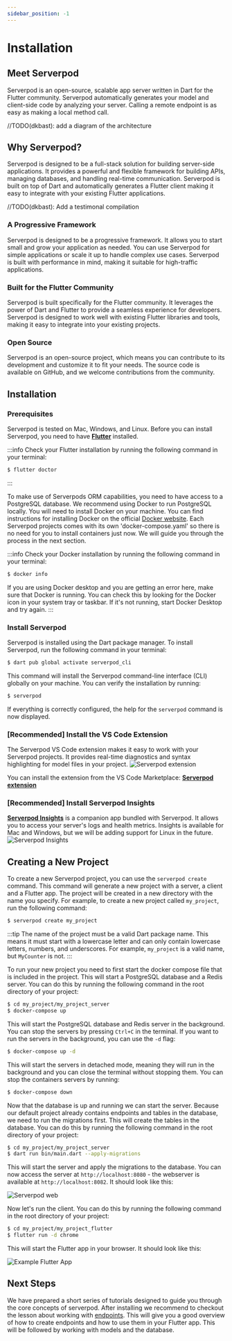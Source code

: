 ```yaml
---
sidebar_position: -1
---
```


# Installation

## Meet Serverpod

Serverpod is an open-source, scalable app server written in Dart for the Flutter community. Serverpod automatically generates your model and client-side code by analyzing your server. Calling a remote endpoint is as easy as making a local method call.

//TODO(dkbast): add a diagram of the architecture

## Why Serverpod?

Serverpod is designed to be a full-stack solution for building server-side applications. It provides a powerful and flexible framework for building APIs, managing databases, and handling real-time communication. Serverpod is built on top of Dart and automatically generates a Flutter client making it easy to integrate with your existing Flutter applications.

//TODO(dkbast): Add a testimonal compilation

### A Progressive Framework

Serverpod is designed to be a progressive framework. It allows you to start small and grow your application as needed. You can use Serverpod for simple applications or scale it up to handle complex use cases. Serverpod is built with performance in mind, making it suitable for high-traffic applications.

### Built for the Flutter Community

Serverpod is built specifically for the Flutter community. It leverages the power of Dart and Flutter to provide a seamless experience for developers. Serverpod is designed to work well with existing Flutter libraries and tools, making it easy to integrate into your existing projects.

### Open Source

Serverpod is an open-source project, which means you can contribute to its development and customize it to fit your needs. The source code is available on GitHub, and we welcome contributions from the community.

## Installation

### Prerequisites

Serverpod is tested on Mac, Windows, and Linux. Before you can install Serverpod, you need to have **[Flutter](https://flutter.dev/docs/get-started/install)** installed.

:::info
Check your Flutter installation by running the following command in your terminal:

```bash
$ flutter doctor
```

:::

To make use of Serverpods ORM capabilities, you need to have access to a PostgreSQL database. We recommend using Docker to run PostgreSQL locally. You will need to install Docker on your machine. You can find instructions for installing Docker on the official [Docker website](https://docs.docker.com/get-docker/). Each Serverpod projects comes with its own 'docker-compose.yaml' so there is no need for you to install containers just now. We will guide you through the process in the next section.

:::info
Check your Docker installation by running the following command in your terminal:

```bash
$ docker info
```

If you are using Docker desktop and you are getting an error here, make sure that Docker is running. You can check this by looking for the Docker icon in your system tray or taskbar. If it's not running, start Docker Desktop and try again.
:::

### Install Serverpod

Serverpod is installed using the Dart package manager. To install Serverpod, run the following command in your terminal:

```bash
$ dart pub global activate serverpod_cli
```

This command will install the Serverpod command-line interface (CLI) globally on your machine. You can verify the installation by running:

```bash
$ serverpod
```

If everything is correctly configured, the help for the `serverpod` command is now displayed.

### [Recommended] Install the VS Code Extension

The Serverpod VS Code extension makes it easy to work with your Serverpod projects. It provides real-time diagnostics and syntax highlighting for model files in your project.
![Serverpod extension](/img/syntax-highlighting.png)

You can install the extension from the VS Code Marketplace: **[Serverpod extension](https://marketplace.visualstudio.com/items?itemName=serverpod.serverpod)**

### [Recommended] Install Serverpod Insights

**[Serverpod Insights](../tools/insights)** is a companion app bundled with Serverpod. It allows you to access your server's logs and health metrics. Insights is available for Mac and Windows, but we will be adding support for Linux in the future.
![Serverpod Insights](https://serverpod.dev/assets/img/serverpod-screenshot.webp)

## Creating a New Project

To create a new Serverpod project, you can use the `serverpod create` command. This command will generate a new project with a server, a client and a Flutter app.
The project will be created in a new directory with the name you specify. For example, to create a new project called `my_project`, run the following command:

```bash
$ serverpod create my_project
```

:::tip
The name of the project must be a valid Dart package name. This means it must start with a lowercase letter and can only contain lowercase letters, numbers, and underscores. For example, `my_project` is a valid name, but `MyCounter` is not.
:::

To run your new project you need to first start the docker compose file that is included in the project. This will start a PostgreSQL database and a Redis server. You can do this by running the following command in the root directory of your project:

```bash
$ cd my_project/my_project_server
$ docker-compose up
```

This will start the PostgreSQL database and Redis server in the background. You can stop the servers by pressing `Ctrl+C` in the terminal. If you want to run the servers in the background, you can use the `-d` flag:

```bash
$ docker-compose up -d
```

This will start the servers in detached mode, meaning they will run in the background and you can close the terminal without stopping them. You can stop the containers servers by running:

```bash
$ docker-compose down
```

Now that the database is up and running we can start the server. Because our default project already contains endpoints and tables in the database, we need to run the migrations first. This will create the tables in the database. You can do this by running the following command in the root directory of your project:

```bash
$ cd my_project/my_project_server
$ dart run bin/main.dart --apply-migrations
```

This will start the server and apply the migrations to the database. You can now access the server at `http://localhost:8080` - the webserver is available at `http://localhost:8082`. It should look like this:

![Serverpod web](/img/getting-started/serverpod-web.png)

Now let's run the client. You can do this by running the following command in the root directory of your project:

```bash
$ cd my_project/my_project_flutter
$ flutter run -d chrome
```

This will start the Flutter app in your browser. It should look like this:

![Example Flutter App](/img/getting-started/flutter-example-web.png)

## Next Steps

We have prepared a short series of tutorials designed to guide you through the core concepts of serverpod. After installing we recommend to checkout the lesson about working with [endpoints](/001-endpoints-and-server-side-logic). This will give you a good overview of how to create endpoints and how to use them in your Flutter app. This will be followed by working with models and the database.
